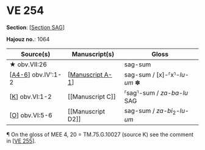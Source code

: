 # VE 254

**Section**: [[Section SAG]]

**Hajouz no.**: 1064

| Source(s)            | Manuscript(s)      | Gloss                                 |
| -------------------- | ------------------ | ------------------------------------- |
| ★ obv.VII:26         |                    | sag-sum                               |
| [[A4-6]] obv.IV':1-2 | [[Manuscript A-1]] | sag-sum / [x]-⸢x⸣-*lu-um* ✽             |
| [[K]] obv.VI:1-2     | [[Manuscript C]]   | ⸢sag⸣-sum / *za-ba-lu* SAG              |
| [[O]] obv.VI:5-6     | [[Manuscript D2]]  | sag-sum / *za-bi*<sub>2</sub>-*lu-um* |

¶ On the gloss of MEE 4, 20 = TM.75.G.10027 (source K) see the comment in [[VE 255]].

[//begin]: # "Autogenerated link references for markdown compatibility"
[Section SAG]: <Section SAG> "Section SAG"
[A4-6]: A4-6 "MEE 4, 4 + MEE 4, 5 + MEE 4, 6 = TM.75.G.2000+TM.75.G.2005+TM.75.G.2006"
[Manuscript A-1]: <Manuscript A-1> "Manuscript A-1"
[K]: K "MEE 4, 20 = TM.75.G.10027"
[O]: O "MEE 4, 24 = TM.75.G.1774"
[VE 255]: <VE 255> "VE 255"
[//end]: # "Autogenerated link references"
